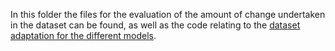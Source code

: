 In this folder the files for the evaluation of the amount of change undertaken in the dataset can be found, as well as the code relating to the
[dataset adaptation for the different models](data_conversion.m). 
